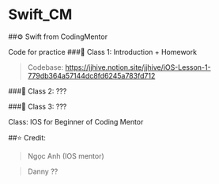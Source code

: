 # Swift_CM
##⚙️ Swift from CodingMentor

Code for practice
###📖 Class 1: Introduction + Homework

> Codebase: https://jjhive.notion.site/jjhive/iOS-Lesson-1-779db364a57144dc8fd6245a783fd712

###📖 Class 2: ???


###📖 Class 3: ???



Class: IOS for Beginner of Coding Mentor

##⭐️  Credit: 

>Ngọc Anh (IOS mentor) 

> Danny ??
